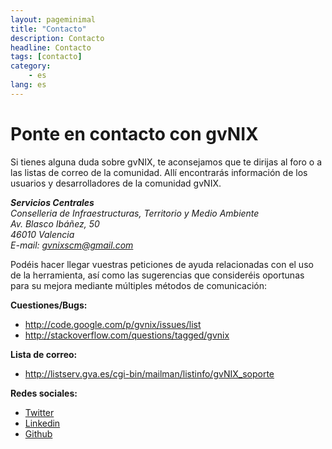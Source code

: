 ```yaml
---
layout: pageminimal
title: "Contacto"
description: Contacto
headline: Contacto
tags: [contacto]
category:
    - es
lang: es
---
```


# Ponte en contacto con gvNIX

Si tienes alguna duda sobre gvNIX, te aconsejamos que te dirijas al foro o a las listas de correo de la comunidad.
Allí encontrarás información de los usuarios y desarrolladores de la comunidad gvNIX.


<address>
  <strong>Servicios Centrales</strong><br>
  Conselleria de Infraestructuras, Territorio y Medio Ambiente<br>
  Av. Blasco Ibáñez, 50<br>
  46010 Valencia<br>
  E-mail: <a href="{{ mail-to }}">gvnixscm@gmail.com</a>
</address>

Podéis hacer llegar vuestras peticiones de ayuda relacionadas con el uso
de la herramienta, así como las sugerencias que consideréis oportunas
para su mejora mediante múltiples métodos de comunicación:

**Cuestiones/Bugs:**

-   <http://code.google.com/p/gvnix/issues/list>
-   <http://stackoverflow.com/questions/tagged/gvnix>

**Lista de correo:**

-   <http://listserv.gva.es/cgi-bin/mailman/listinfo/gvNIX_soporte>

**Redes sociales:**

-   [Twitter][]
-   [Linkedin][]
-   [Github][]

  [Twitter]: http://twitter.com/#!/gvNIX
  [Linkedin]: http://www.linkedin.com/groups/gvNIX-3878961
  [Github]: https://github.com/DISID/gvnix





